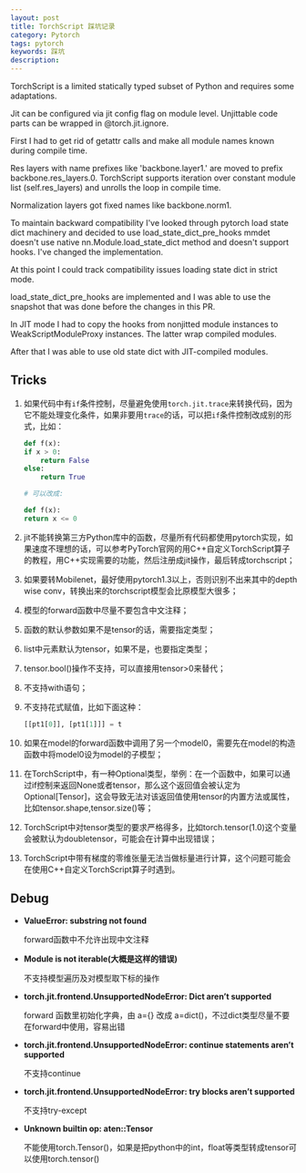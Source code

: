 ```yaml
---
layout: post
title: TorchScript 踩坑记录
category: Pytorch
tags: pytorch
keywords: 踩坑
description:
---
```


TorchScript is a limited statically typed subset of Python and requires some adaptations.

Jit can be configured via jit config flag on module level. Unjittable code parts can be wrapped in @torch.jit.ignore.

First I had to get rid of getattr calls and make all module names known during compile time.

Res layers with name prefixes like 'backbone.layer1.' are moved to prefix backbone.res_layers.0. TorchScript supports iteration over constant module list (self.res_layers) and unrolls the loop in compile time.

Normalization layers got fixed names like backbone.norm1.

To maintain backward compatibility I've looked through pytorch load state dict machinery and decided to use load_state_dict_pre_hooks
mmdet doesn't use native nn.Module.load_state_dict method and doesn't support hooks. I've changed the implementation.

At this point I could track compatibility issues loading state dict in strict mode.

load_state_dict_pre_hooks are implemented and I was able to use the snapshot that was done before the changes in this PR.

In JIT mode I had to copy the hooks from nonjitted module instances to WeakScriptModuleProxy instances. The latter wrap compiled modules.

After that I was able to use old state dict with JIT-compiled modules.

## Tricks

1. 如果代码中有`if`条件控制，尽量避免使用`torch.jit.trace`来转换代码，因为它不能处理变化条件，如果非要用`trace`的话，可以把`if`条件控制改成别的形式，比如：

    ```python
    def f(x):
    if x > 0:
        return False
    else:
        return True

    # 可以改成:

    def f(x):
    return x <= 0
    ```

2. jit不能转换第三方Python库中的函数，尽量所有代码都使用pytorch实现，如果速度不理想的话，可以参考PyTorch官网的用C++自定义TorchScript算子的教程，用C++实现需要的功能，然后注册成jit操作，最后转成torchscript；

3. 如果要转Mobilenet，最好使用pytorch1.3以上，否则识别不出来其中的depth wise conv，转换出来的torchscript模型会比原模型大很多；

4. 模型的forward函数中尽量不要包含中文注释；

5. 函数的默认参数如果不是tensor的话，需要指定类型；

6. list中元素默认为tensor，如果不是，也要指定类型；

7. tensor.bool()操作不支持，可以直接用tensor>0来替代；

8. 不支持with语句；

9. 不支持花式赋值，比如下面这种：

    ```python
    [[pt1[0]], [pt1[1]]] = t
    ```

10. 如果在model的forward函数中调用了另一个model0，需要先在model的构造函数中将model0设为model的子模型；

11. 在TorchScript中，有一种Optional类型，举例：在一个函数中，如果可以通过if控制来返回None或者tensor，那么这个返回值会被认定为Optional[Tensor]，这会导致无法对该返回值使用tensor的内置方法或属性，比如tensor.shape,tensor.size()等；

12. TorchScript中对tensor类型的要求严格得多，比如torch.tensor(1.0)这个变量会被默认为doubletensor，可能会在计算中出现错误；

13. TorchScript中带有梯度的零维张量无法当做标量进行计算，这个问题可能会在使用C++自定义TorchScript算子时遇到。

## Debug

- **ValueError: substring not found**

    forward函数中不允许出现中文注释

- **Module is not iterable(大概是这样的错误)**

    不支持模型遍历及对模型取下标的操作

- **torch.jit.frontend.UnsupportedNodeError: Dict aren’t supported**

    forward 函数里初始化字典，由 a={} 改成 a=dict()，不过dict类型尽量不要在forward中使用，容易出错

- **torch.jit.frontend.UnsupportedNodeError: continue statements aren’t supported**

    不支持continue

- **torch.jit.frontend.UnsupportedNodeError: try blocks aren’t supported**

    不支持try-except

- **Unknown builtin op: aten::Tensor**

    不能使用torch.Tensor()，如果是把python中的int，float等类型转成tensor可以使用torch.tensor()